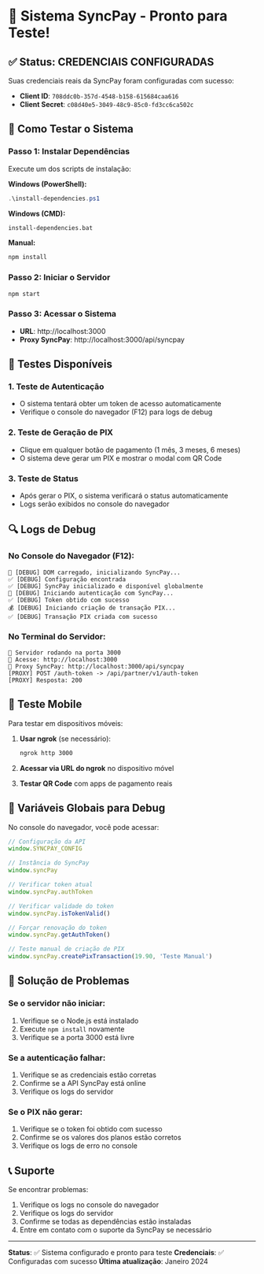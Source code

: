 # 🎉 Sistema SyncPay - Pronto para Teste!

## ✅ Status: CREDENCIAIS CONFIGURADAS

Suas credenciais reais da SyncPay foram configuradas com sucesso:
- **Client ID**: `708ddc0b-357d-4548-b158-615684caa616`
- **Client Secret**: `c08d40e5-3049-48c9-85c0-fd3cc6ca502c`

## 🚀 Como Testar o Sistema

### Passo 1: Instalar Dependências
Execute um dos scripts de instalação:

**Windows (PowerShell):**
```powershell
.\install-dependencies.ps1
```

**Windows (CMD):**
```cmd
install-dependencies.bat
```

**Manual:**
```bash
npm install
```

### Passo 2: Iniciar o Servidor
```bash
npm start
```

### Passo 3: Acessar o Sistema
- **URL**: http://localhost:3000
- **Proxy SyncPay**: http://localhost:3000/api/syncpay

## 🧪 Testes Disponíveis

### 1. Teste de Autenticação
- O sistema tentará obter um token de acesso automaticamente
- Verifique o console do navegador (F12) para logs de debug

### 2. Teste de Geração de PIX
- Clique em qualquer botão de pagamento (1 mês, 3 meses, 6 meses)
- O sistema deve gerar um PIX e mostrar o modal com QR Code

### 3. Teste de Status
- Após gerar o PIX, o sistema verificará o status automaticamente
- Logs serão exibidos no console do navegador

## 🔍 Logs de Debug

### No Console do Navegador (F12):
```
🚀 [DEBUG] DOM carregado, inicializando SyncPay...
✅ [DEBUG] Configuração encontrada
✅ [DEBUG] SyncPay inicializado e disponível globalmente
🔐 [DEBUG] Iniciando autenticação com SyncPay...
✅ [DEBUG] Token obtido com sucesso
💰 [DEBUG] Iniciando criação de transação PIX...
✅ [DEBUG] Transação PIX criada com sucesso
```

### No Terminal do Servidor:
```
🚀 Servidor rodando na porta 3000
📱 Acesse: http://localhost:3000
🔧 Proxy SyncPay: http://localhost:3000/api/syncpay
[PROXY] POST /auth-token -> /api/partner/v1/auth-token
[PROXY] Resposta: 200
```

## 📱 Teste Mobile

Para testar em dispositivos móveis:

1. **Usar ngrok** (se necessário):
   ```bash
   ngrok http 3000
   ```

2. **Acessar via URL do ngrok** no dispositivo móvel

3. **Testar QR Code** com apps de pagamento reais

## 🔧 Variáveis Globais para Debug

No console do navegador, você pode acessar:

```javascript
// Configuração da API
window.SYNCPAY_CONFIG

// Instância do SyncPay
window.syncPay

// Verificar token atual
window.syncPay.authToken

// Verificar validade do token
window.syncPay.isTokenValid()

// Forçar renovação do token
window.syncPay.getAuthToken()

// Teste manual de criação de PIX
window.syncPay.createPixTransaction(19.90, 'Teste Manual')
```

## 🐛 Solução de Problemas

### Se o servidor não iniciar:
1. Verifique se o Node.js está instalado
2. Execute `npm install` novamente
3. Verifique se a porta 3000 está livre

### Se a autenticação falhar:
1. Verifique se as credenciais estão corretas
2. Confirme se a API SyncPay está online
3. Verifique os logs do servidor

### Se o PIX não gerar:
1. Verifique se o token foi obtido com sucesso
2. Confirme se os valores dos planos estão corretos
3. Verifique os logs de erro no console

## 📞 Suporte

Se encontrar problemas:
1. Verifique os logs no console do navegador
2. Verifique os logs do servidor
3. Confirme se todas as dependências estão instaladas
4. Entre em contato com o suporte da SyncPay se necessário

---

**Status**: ✅ Sistema configurado e pronto para teste
**Credenciais**: ✅ Configuradas com sucesso
**Última atualização**: Janeiro 2024
